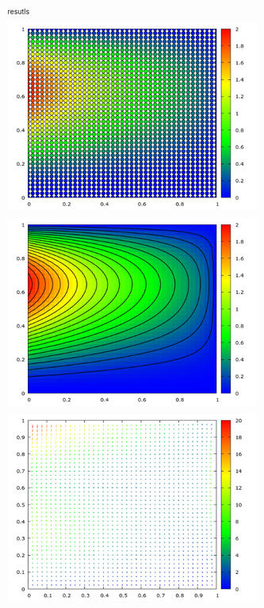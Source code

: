 resutls


![](https://github.com/drgnfl/fortran_examples/blob/master/heatt/heatt.png)


![](https://github.com/drgnfl/fortran_examples/blob/master/heatt/heatt2.png)


![](https://github.com/drgnfl/fortran_examples/blob/master/heatt/heattvec.png)